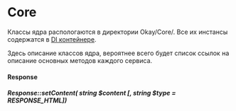 # Core

Классы ядра распологаются в директории Okay/Core/.
Все их инстансы содержатся в [DI контейнере](./di_container.md "Dependency injection container").

Здесь описание классов ядра, вероятнее всего будет список ссылок на описание основных методов каждого сервиса.

#### Response

##### Response::setContent( string $content [, string $type = RESPONSE_HTML]) <a name="ResponseSetContent"></a>
